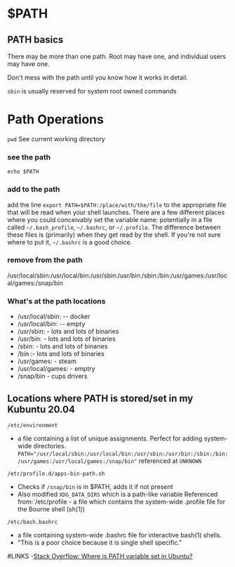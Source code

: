 # $PATH
## PATH basics
There may be more than one path. Root may have one, and individual users may have one.

Don't mess with the path until you know how it works in detail.

`sbin` is usually reserved for system root owned commands



# Path Operations
`pwd`  See current working directory 


### see the path
`echo $PATH`


### add to the path
add the line `export PATH=$PATH:/place/with/the/file` to the appropriate file that will be read when
your shell launches. There are a few different places where you could conceivably set the variable name: potentially 
in a file called `~/.bash_profile`, `~/.bashrc`, or `~/.profile`. The difference between these files is (primarily) when
they get read by the shell. If you're not sure where to put it, `~/.bashrc` is a good choice.


### remove from the path




/usr/local/sbin:/usr/local/bin:/usr/sbin:/usr/bin:/sbin:/bin:/usr/games:/usr/local/games:/snap/bin



### What's at the path locations
- /usr/local/sbin: -- docker
- /usr/local/bin: -- empty
- /usr/sbin: - lots and lots of binaries
- /usr/bin: - lots and lots of binaries
- /sbin: - lots and lots of binaries
- /bin :- lots and lots of binaries
- /usr/games: - steam
- /usr/local/games: - emptry
- /snap/bin - cups drivers


## Locations where PATH is stored/set in my Kubuntu 20.04

`/etc/environment`
- a file containing a list of unique assignments. Perfect for adding system-wide directories.
`PATH="/usr/local/sbin:/usr/local/bin:/usr/sbin:/usr/bin:/sbin:/bin:/usr/games:/usr/local/games:/snap/bin"`
referenced at `UNKNOWN`

`/etc/profile.d/apps-bin-path.sh`
- Checks if `/snap/bin` is in $PATH, adds it if not present
- Also modified `XDG_DATA_DIRS` which is a path-like variable
Referenced from:`/etc/profile - a file which contains the system-wide .profile file for the Bourne shell (sh(1))


`/etc/bash.bashrc`
- a file containing system-wide .bashrc file for interactive bash(1) shells.
- "This is a poor choice because it is single shell specific."

#LINKS
-[Stack Overflow: Where is PATH variable set in Ubuntu? ](https://stackoverflow.com/questions/37676849/where-is-path-variable-set-in-ubuntu)
